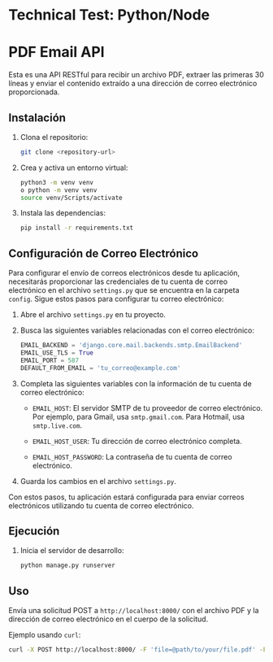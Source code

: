 # Technical Test: Python/Node
 
# PDF Email API

Esta es una API RESTful para recibir un archivo PDF, extraer las primeras 30 líneas y enviar el contenido extraído a una dirección de correo electrónico proporcionada.

## Instalación

1. Clona el repositorio:
    ```sh
    git clone <repository-url>
    ```

2. Crea y activa un entorno virtual:
    ```sh
    python3 -m venv venv
    o python -m venv venv
    source venv/Scripts/activate
    ```

3. Instala las dependencias:
    ```sh
    pip install -r requirements.txt
    ```

## Configuración de Correo Electrónico

Para configurar el envío de correos electrónicos desde tu aplicación, necesitarás proporcionar las credenciales de tu cuenta de correo electrónico en el archivo `settings.py` que se encuentra en la carpeta `config`. Sigue estos pasos para configurar tu correo electrónico:

1. Abre el archivo `settings.py` en tu proyecto.

2. Busca las siguientes variables relacionadas con el correo electrónico:

    ```python
    EMAIL_BACKEND = 'django.core.mail.backends.smtp.EmailBackend'
    EMAIL_USE_TLS = True
    EMAIL_PORT = 587
    DEFAULT_FROM_EMAIL = 'tu_correo@example.com'
    ```

3. Completa las siguientes variables con la información de tu cuenta de correo electrónico:

    - `EMAIL_HOST`: El servidor SMTP de tu proveedor de correo electrónico. Por ejemplo, para Gmail, usa `smtp.gmail.com`. Para Hotmail, usa `smtp.live.com`.

    - `EMAIL_HOST_USER`: Tu dirección de correo electrónico completa.

    - `EMAIL_HOST_PASSWORD`: La contraseña de tu cuenta de correo electrónico.


4. Guarda los cambios en el archivo `settings.py`.

Con estos pasos, tu aplicación estará configurada para enviar correos electrónicos utilizando tu cuenta de correo electrónico.


## Ejecución

1. Inicia el servidor de desarrollo:
    ```sh
    python manage.py runserver
    ```

## Uso

Envía una solicitud POST a `http://localhost:8000/` con el archivo PDF y la dirección de correo electrónico en el cuerpo de la solicitud.

Ejemplo usando `curl`:
```sh
curl -X POST http://localhost:8000/ -F 'file=@path/to/your/file.pdf' -F 'email=example@example.com'